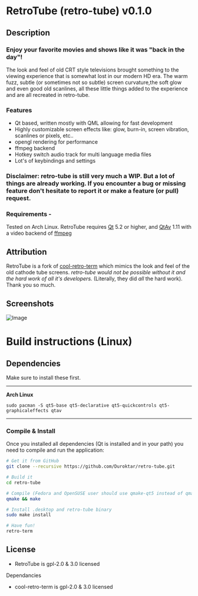 # RetroTube  (retro-tube)  v0.1.0

## Description

### Enjoy your favorite movies and shows like it was "back in the day"!

The look and feel of old CRT style televisions brought something to the viewing experience that is somewhat lost in our modern HD era. The warm fuzz, subtle (or sometimes not so subtle) screen curvature,the soft glow and even good old scanlines, all these little things added to the experience and are all recreated in retro-tube.

### Features

- Qt based, written mostly with QML allowing for fast development
- Highly customizable screen effects like: glow, burn-in, screen vibration, scanlines or pixels, etc..
- opengl rendering for performance
- ffmpeg backend
- Hotkey switch audio track for multi language media files
- Lot's of keybindings and settings

### Disclaimer: retro-tube is still very much a WIP. But a lot of things are already working. If you encounter a bug or missing feature don't hesitate to report it or make a feature (or pull) request.

### Requirements -


Tested on Arch Linux. RetroTube requires [Qt](https://www.qt.io/) 5.2 or higher, and [QtAv](https://github.com/wang-bin/QtAV) 1.11 with a video backend of [ffmpeg](https://ffmpeg.org/)

## Attribution

RetroTube is a fork of [cool-retro-term](https://github.com/Swordfish90/cool-retro-term) which mimics the look and feel of the old cathode tube screens. _retro-tube would not be possible without it and the hard work of all it's developers._ (Literally, they did _all_ the hard work). Thank you so much.

## Screenshots
![Image](<http://i.imgur.com/BOkMUeZ.png>)

# Build instructions (Linux)

## Dependencies
Make sure to install these first.

---

**Arch Linux**

    sudo pacman -S qt5-base qt5-declarative qt5-quickcontrols qt5-graphicaleffects qtav
    
---

### Compile & Install
Once you installed all dependencies (Qt is installed and in your path) you need to compile and run the application: 

```bash
# Get it from GitHub
git clone --recursive https://github.com/Duroktar/retro-tube.git

# Build it
cd retro-tube

# Compile (Fedora and OpenSUSE user should use qmake-qt5 instead of qmake)
qmake && make

# Install .desktop and retro-tube binary
sudo make install

# Have fun!
retro-term
```

## License

- RetroTube is gpl-2.0 & 3.0 licensed

Dependancies
- cool-retro-term is gpl-2.0 & 3.0 licensed
